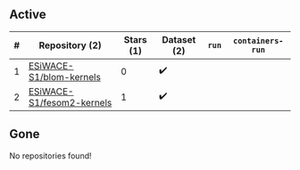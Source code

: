 ## Active
| # | Repository (2) | Stars (1) | Dataset (2) | `run` | `containers-run` |
| --- | --- | --- | --- | --- | --- |
| 1 | [ESiWACE-S1/blom-kernels](https://github.com/ESiWACE-S1/blom-kernels) | 0 | :heavy_check_mark: |  |  |
| 2 | [ESiWACE-S1/fesom2-kernels](https://github.com/ESiWACE-S1/fesom2-kernels) | 1 | :heavy_check_mark: |  |  |

## Gone
No repositories found!
